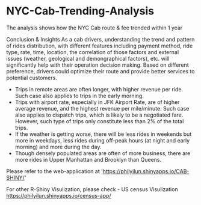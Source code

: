 # NYC-Cab-Trending-Analysis
The analysis shows how the NYC Cab route &amp; fee trended within 1 year

Conclusion & Insights
As a cab drivers, understanding the trend and pattern of rides distribution, with different
features including payment method, ride type, rate, time, location, the correlation of those
factors and external issues (weather, geological and demongraphical factors), etc. will
significantly help with their operation decision making.
Based on different preference, drivers could optimize their route and provide better services to
potential customers.
- Trips in remote areas are often longer, with higher revenue per ride. Such case also applies to
trips in the early morning.
- Trips with airport rate, especially in JFK Airport Rate, are of higher average revenue, and the
highest revenue per mile/minute. Such case also applies to dispatch trips, which is likely to be a
negotiated fare. However, such type of trips only constitute less than 2% of the total trips.
- If the weather is getting worse, there will be less rides in weekends but more in weekdays, less
rides during off-peak hours (at night and early morning) and more during the day.
- Though densely populated areas are often of more business, there are more rides in Upper
Manhattan and Brooklyn than Queens.

Please refer to the web-application at 'https://philyilun.shinyapps.io/CAB-SHINY/'

For other R-Shiny Visulization, please check - US census Visulization https://philyilun.shinyapps.io/census-app/

